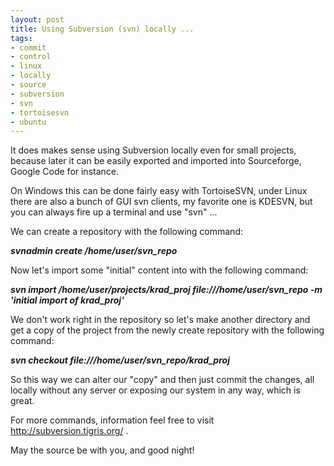 ```yaml
--- 
layout: post
title: Using Subversion (svn) locally ...
tags: 
- commit
- control
- linux
- locally
- source
- subversion
- svn
- tortoisesvn
- ubuntu
---
```

It does makes sense using Subversion locally even for small projects, because later it can be easily exported and imported into Sourceforge, Google Code for instance.

On Windows this can be done fairly easy with TortoiseSVN, under Linux there are also a bunch of GUI svn clients, my favorite one is KDESVN, but you can always fire up a terminal and use "svn" ...

We can create a repository with the following command:

<em><strong>svnadmin create /home/user/svn_repo</strong></em>

Now let's import some "initial" content into with the following command:

<em><strong>svn import /home/user/projects/krad_proj file:///home/user/svn_repo -m 'initial import of krad_proj'</strong></em>

We don't work right in the repository so let's make another directory and get a copy of the project from the newly create repository with the following command:

<em><strong>svn checkout file:///home/user/svn_repo/krad_proj</strong></em>

So this way we can alter our "copy" and then just commit the changes, all locally without any server or exposing our system in any way, which is great.

For more commands, information feel free to visit <a title="SVN rocks!" href="http://subversion.tigris.org/" target="_blank">http://subversion.tigris.org/</a> .

May the source be with you, and good night!
